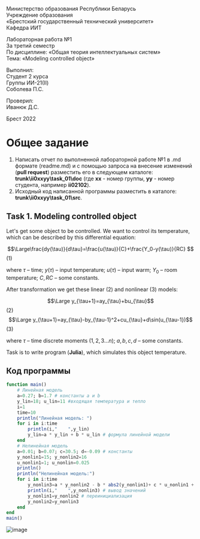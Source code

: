 Министерство образования Республики Беларусь <br/>
Учреждение образования <br/>
«Брестский государственный технический университет» <br/>
Кафедра ИИТ <br/>

Лабораторная работа №1 <br/>
За третий семестр <br/>
По дисциплине: «Общая теория интеллектуальных систем» <br/>
Тема: «Modeling controlled object» <br/>

Выполнил: <br/>
Студент 2 курса <br/>
Группы ИИ-21(II) <br/>
Соболева П.С. <br/>

Проверил: <br/>
Иванюк Д.С. <br/>

Брест 2022 <br/>

# Общее задание #
1. Написать отчет по выполненной лабораторной работе №1 в .md формате (readme.md) и с помощью запроса на внесение изменений (**pull request**) разместить его в следующем каталоге: **trunk\ii0xxyy\task_01\doc** (где **xx** - номер группы, **yy** - номер студента, например **ii02102**).
2. Исходный код написанной программы разместить в каталоге: **trunk\ii0xxyy\task_01\src**.

## Task 1. Modeling controlled object ##
Let's get some object to be controlled. We want to control its temperature, which can be described by this differential equation:

$$\Large\frac{dy(\tau)}{d\tau}=\frac{u(\tau)}{C}+\frac{Y_0-y(\tau)}{RC} $$ (1)

where $\tau$ – time; $y(\tau)$ – input temperature; $u(\tau)$ – input warm; $Y_0$ – room temperature; $C,RC$ – some constants.

After transformation we get these linear (2) and nonlinear (3) models:

$$\Large y_{\tau+1}=ay_{\tau}+bu_{\tau}$$ (2)
$$\Large y_{\tau+1}=ay_{\tau}-by_{\tau-1}^2+cu_{\tau}+d\sin(u_{\tau-1})$$ (3)

where $\tau$ – time discrete moments ($1,2,3{\dots}n$); $a,b,c,d$ – some constants.

Task is to write program (**Julia**), which simulates this object temperature.


## Код программы ##


``` julia
function main()   
    # Линейная модель
    a=0.27; b=1.7 # константы a и b
    y_lin=18; u_lin=11 #входящая температура и тепло
    i=1
    time=10 
    println("Линейная модель: ")
    for i in i:time 
        println(i,"    ",y_lin)
        y_lin=a * y_lin + b * u_lin # формула линейной модели
    end
    # Нелинейная модель
    a=0.01; b=0.07; c=30.5; d=-0.09 # константы
    y_nonlin1=15; y_nonlin2=16
    u_nonlin1=1; u_nonlin=0.025
    println()
    println("Нелинейная модель:")
    for i in i:time
        y_nonlin3=a * y_nonlin2 - b * abs2(y_nonlin1)+ c * u_nonlin1 + d * sin(u_nonlin)# формула нелинейной модели
        println(i,"    ",y_nonlin3) # вывод значений
        y_nonlin1=y_nonlin2 # переинициализация
        y_nonlin2=y_nonlin3
    end     
end
main()   
```
![image](https://user-images.githubusercontent.com/113055441/191745002-d62c52cf-6124-4c95-9242-8cacf3a872d2.png)
